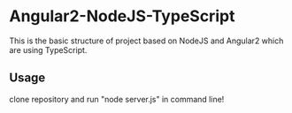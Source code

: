 # Angular2-NodeJS-TypeScript
This is the basic structure of project based on NodeJS and Angular2 which are using TypeScript.

## Usage
clone repository and run "node server.js" in command line!
